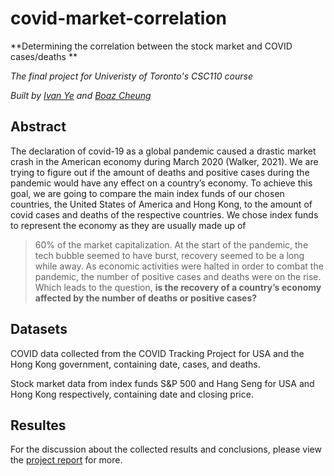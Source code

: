 # covid-market-correlation
**Determining the correlation between the stock market and COVID cases/deaths **

*The final project for Univeristy of Toronto's CSC110 course*

*Built by [Ivan Ye](https://github.com/ivanfye) and [Boaz Cheung](https://github.com/rethegreat)*

## Abstract
The declaration of covid-19 as a global pandemic caused a drastic market crash in the American economy during
March 2020 (Walker, 2021). We are trying to figure out if the amount of deaths and positive cases during the
pandemic would have any effect on a country’s economy. To achieve this goal, we are going to compare the main
index funds of our chosen countries, the United States of America and Hong Kong, to the amount of covid cases and
deaths of the respective countries. We chose index funds to represent the economy as they are usually made up of
>60% of the market capitalization. At the start of the pandemic, the tech bubble seemed to have burst, recovery
seemed to be a long while away. As economic activities were halted in order to combat the pandemic, the number of
positive cases and deaths were on the rise. Which leads to the question, **is the recovery
of a country’s economy affected by the number of deaths or positive cases?**

## Datasets
COVID data collected from the COVID Tracking Project for USA and the Hong Kong government, containing date, cases, and deaths.

Stock market data from index funds S&P 500 and Hang Seng for USA and Hong Kong respectively, containing date and closing price.

## Resultes
For the discussion about the collected results and conclusions, please view the [project report](https://github.com/ivanfye/covid-market-correlation/blob/main/project_report.pdf) for more.
